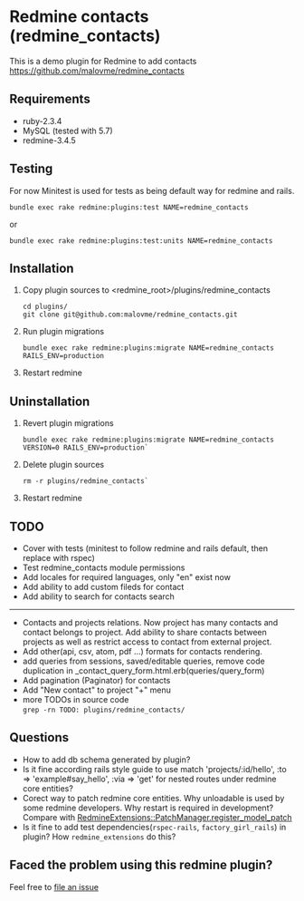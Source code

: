 # Redmine contacts (redmine_contacts)

This is a demo plugin for Redmine to add contacts
https://github.com/malovme/redmine_contacts

## Requirements

* ruby-2.3.4
* MySQL (tested with 5.7)
* redmine-3.4.5

## Testing

For now Minitest is used for tests as being default way for redmine and rails.

```
bundle exec rake redmine:plugins:test NAME=redmine_contacts
```

or

```
bundle exec rake redmine:plugins:test:units NAME=redmine_contacts
```

## Installation

1. Copy plugin sources to <redmine_root>/plugins/redmine_contacts
    ```
    cd plugins/
    git clone git@github.com:malovme/redmine_contacts.git
    ```
2. Run plugin migrations
    ```
    bundle exec rake redmine:plugins:migrate NAME=redmine_contacts RAILS_ENV=production
    ```
3. Restart redmine

## Uninstallation

1. Revert plugin migrations
    ```
    bundle exec rake redmine:plugins:migrate NAME=redmine_contacts VERSION=0 RAILS_ENV=production`
    ```
2. Delete plugin sources  
    ```
    rm -r plugins/redmine_contacts`
    ```
3. Restart redmine

## TODO

* Cover with tests (minitest to follow redmine and rails default, then replace with rspec)
* Test redmine_contacts module permissions
* Add locales for required languages, only "en" exist now
* Add ability to add custom fileds for contact
* Add ability to search for contacts search
___

* Contacts and projects relations. Now project has many contacts and contact belongs to project.
  Add ability to share contacts between projects as well as restrict access to contact from external project.
* Add other(api, csv, atom, pdf ...) formats for contacts rendering.
* add queries from sessions, saved/editable queries,
  remove code duplication in _contact_query_form.html.erb(queries/query_form)
* Add pagination (Paginator) for contacts
* Add "New contact" to project "+" menu
* more TODOs in source code  
  `grep -rn TODO: plugins/redmine_contacts/`

## Questions

* How to add db schema generated by plugin?
* Is it fine according rails style guide to use
    match 'projects/:id/hello', :to => 'example#say_hello', :via => 'get'
  for nested routes under redmine core entities?
* Corect way to patch redmine core entities. Why unloadable is used by some redmine developers. 
Why restart is required in development? Compare with [RedmineExtensions::PatchManager.register_model_patch](https://github.com/easyredmine/redmine_extensions/blob/05c5f75b5e831d99ee1fd9d337a61cc6242bb6a5/lib/redmine_extensions/patch_manager.rb#L119)
* Is it fine to add test dependencies(`rspec-rails`, `factory_girl_rails`) in plugin? How `redmine_extensions` do this?

## Faced the problem using this redmine plugin?

Feel free to [file an issue](https://github.com/malovme/redmine_contacts/issues)